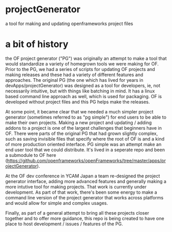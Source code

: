 # projectGenerator

a tool for making and updating openframeworks project files

# a bit of history

the OF project generator ("PG") was originally an attempt to make a tool that would standardize a variety of homegrown tools we were making for OF.  Prior to the PG, we had a series of scripts for updating OF projects and making releases and these had a variety of different features and approaches.  The original PG (the one which has lived for years in devApps/projectGenerator) was designed as a tool for developers, ie, not necessarily intuitive, but with things like batching in mind.  It has a linux based command line approach as well, which is used for packaging.  OF is developed without project files and this PG helps make the releases.

At some point, it became clear that we needed a much simpler project generator (sometimes referred to as "pg simple") for end users to be able to make their own projects.  Making a new project and updating / adding addons to a project is one of the largest challenges that beginners have in OF.  There were parts of the original PG that had grown slightly complex, such as saving invisible files that specify where the root of OF is and a kind of more production oriented interface.   PG simple was an attempt make an end user tool that we could distribute.  It's lived in a seperate repo and been a submodule to OF here (https://github.com/openframeworks/openFrameworks/tree/master/apps/projectGenerator).

At the OF dev conference in YCAM Japan a team re-designed the project generator interface, adding more advanced features and generally making a more intutive tool for making projects.  That work is currently under development.   As part of that work, there's been some energy to make a command line version of the project generator that works across platforms and would allow for simple and complex usages. 

Finally, as part of a general attempt to bring all these projects closer together and to offer more guidance, this repo is being created to have one place to host development / issues / features of the PG.  
